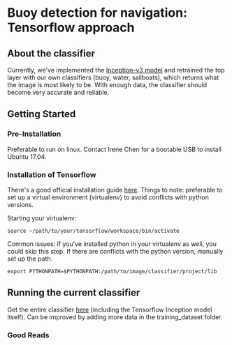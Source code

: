 # Buoy detection for navigation: Tensorflow approach

## About the classifier
Currently, we've implemented the [Inception-v3 model](https://research.googleblog.com/2016/03/train-your-own-image-classifier-with.html) and retrained the top layer with our own classifiers (buoy, water, sailboats), which returns what the image is most likely to be. With enough data, the classifier should become very accurate and reliable.

## Getting Started
### Pre-Installation
Preferable to run on linux. Contact Irene Chen for a bootable USB to install Ubuntu 17.04.

### Installation of Tensorflow
There's a good official installation guide [here](https://www.tensorflow.org/install/).
Things to note: preferable to set up a virtual environment (virtualenv) to avoid conflicts with python versions.

Starting your virtualenv: 

	source ~/path/to/your/tensorflow/workspace/bin/activate

Common issues: if you've installed python in your virtualenv as well, you could skip this step. If there are conflicts with the python version, manually set up the path.

	export PYTHONPATH=$PYTHONPATH:/path/to/image/classifier/project/lib


## Running the current classifier
Get the entire classifier [here](https://drive.google.com/open?id=11JaHUT94rfeuIKgQn0hfLwjg1EihvNZT) (including the Tensorflow Inception model itself). Can be improved by adding more data in the training_dataset folder.




### Good Reads
